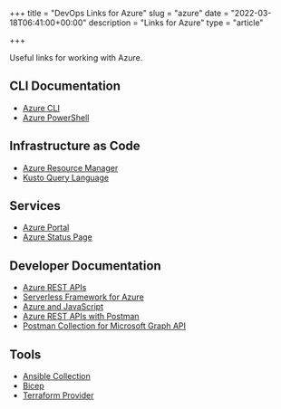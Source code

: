 +++
title = "DevOps Links for Azure"
slug = "azure"
date = "2022-03-18T06:41:00+00:00"
description = "Links for Azure"
type = "article"

+++

Useful links for working with Azure.

## CLI Documentation

- [Azure CLI](https://docs.microsoft.com/en-gb/cli/azure/)
- [Azure PowerShell](https://docs.microsoft.com/en-us/powershell/azure/)

## Infrastructure as Code

- [Azure Resource Manager](https://docs.microsoft.com/en-us/azure/azure-resource-manager/)
- [Kusto Query Language](https://docs.microsoft.com/en-us/azure/data-explorer/kusto/query/)

## Services

- [Azure Portal](https://portal.azure.com/)
- [Azure Status Page](https://status.azure.com/)

## Developer Documentation

- [Azure REST APIs](https://docs.microsoft.com/en-us/rest/api/?view=Azure)
- [Serverless Framework for Azure](https://www.serverless.com/framework/docs/providers/azure/)
- [Azure and JavaScript](https://docs.microsoft.com/en-us/azure/developer/javascript/)
- [Azure REST APIs with Postman](https://blog.jongallant.com/2021/02/azure-rest-apis-postman-2021/)
- [Postman Collection for Microsoft Graph API](https://docs.microsoft.com/en-us/graph/use-postman)

## Tools

- [Ansible Collection](https://docs.ansible.com/ansible/latest/collections/azure/azcollection)
- [Bicep](https://docs.microsoft.com/en-us/azure/azure-resource-manager/bicep/overview)
- [Terraform Provider](https://registry.terraform.io/providers/hashicorp/azurerm/latest/docs)
